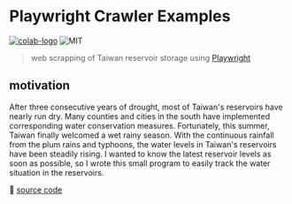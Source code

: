 # Playwright Crawler Examples

[![colab-logo]][tw-reservoir] ![MIT]

> web scrapping of Taiwan reservoir storage using [Playwright](https://playwright.dev/python/)

## motivation

After three consecutive years of drought, most of Taiwan's reservoirs have nearly run dry. Many counties and cities in the south have implemented corresponding water conservation measures. Fortunately, this summer, Taiwan finally welcomed a wet rainy season. With the continuous rainfall from the plum rains and typhoons, the water levels in Taiwan's reservoirs have been steadily rising. I wanted to know the latest reservoir levels as soon as possible, so I wrote this small program to easily track the water situation in the reservoirs.

🔗 [source code]

[colab-logo]: https://colab.research.google.com/assets/colab-badge.svg
[tw-reservoir]: https://colab.research.google.com/github/hoishing/playwright-crawler/blob/main/tw-reservoir.ipynb
[source code]: https://github.com/hoishing/playwright-crawler
[MIT]: https://img.shields.io/github/license/hoishing/playwright-crawler
